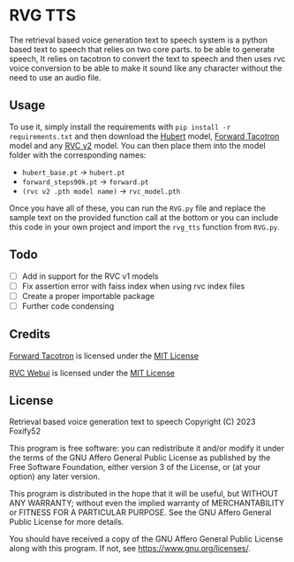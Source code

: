 # RVG TTS
The retrieval based voice generation text to speech system is a python based text to speech that relies on two core parts. to be able to generate speech, It relies on tacotron to convert the text to speech and then uses rvc voice conversion to be able to make it sound like any character without the need to use an audio file.

## Usage
To use it, simply install the requirements with `pip install -r requirements.txt` and then download the [Hubert](https://huggingface.co/lj1995/VoiceConversionWebUI/resolve/main/hubert_base.pt) model, [Forward Tacotron](https://public-asai-dl-models.s3.eu-central-1.amazonaws.com/ForwardTacotron/forward_step90k.pt) model and any [RVC v2](https://discord.com/invite/aihub) model.
You can then place them into the model folder with the corresponding names:
- `hubert_base.pt` -> `hubert.pt`
- `forward_steps90k.pt` -> `forward.pt`
- `(rvc v2 .pth model name)` -> `rvc_model.pth`

Once you have all of these, you can run the `RVG.py` file and replace the sample text on the provided function call at the bottom or you can include this code in your own project and import the `rvg_tts` function from `RVG.py`.

## Todo
 - [ ] Add in support for the RVC v1 models
 - [ ] Fix assertion error with faiss index when using rvc index files
 - [ ] Create a proper importable package
 - [ ] Further code condensing 

## Credits
[Forward Tacotron](https://github.com/as-ideas/ForwardTacotron) is licensed under the [MIT License](https://github.com/as-ideas/ForwardTacotron/blob/master/LICENSE)

[RVC Webui](https://github.com/RVC-Project/Retrieval-based-Voice-Conversion-WebUI) is licensed under the [MIT License](https://github.com/RVC-Project/Retrieval-based-Voice-Conversion-WebUI/blob/main/LICENSE)

## License
Retrieval based voice generation text to speech
Copyright (C) 2023  Foxify52

This program is free software: you can redistribute it and/or modify
it under the terms of the GNU Affero General Public License as published
by the Free Software Foundation, either version 3 of the License, or
(at your option) any later version.

This program is distributed in the hope that it will be useful,
but WITHOUT ANY WARRANTY; without even the implied warranty of
MERCHANTABILITY or FITNESS FOR A PARTICULAR PURPOSE.  See the
GNU Affero General Public License for more details.

You should have received a copy of the GNU Affero General Public License
along with this program.  If not, see <https://www.gnu.org/licenses/>.